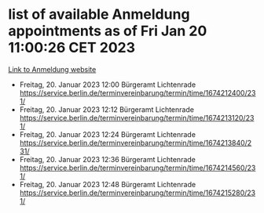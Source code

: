 # list of available Anmeldung appointments as of Fri Jan 20 11:00:26 CET 2023
[Link to Anmeldung website](https://service.berlin.de/terminvereinbarung/termin/tag.php?termin=0&anliegen[]=120686&dienstleisterlist=122210,122217,327316,122219,327312,122227,327314,122231,327346,122243,327348,122252,329742,122260,329745,122262,329748,122254,329751,122271,327278,122273,327274,122277,327276,330436,122280,327294,122282,327290,122284,327292,327539,122291,327270,122285,327266,122286,327264,122296,327268,150230,329760,122301,327282,122297,327286,122294,327284,122312,329763,122314,329775,122304,327330,122311,327334,122309,327332,122281,327352,122279,329772,122276,327324,122274,327326,122267,329766,122246,327318,122251,327320,122257,327322,122208,327298,122226,327300,121362,121364&herkunft=http%3A%2F%2Fservice.berlin.de%2Fdienstleistung%2F120686%2F)
- Freitag, 20. Januar 2023 12:00 Bürgeramt Lichtenrade https://service.berlin.de/terminvereinbarung/termin/time/1674212400/231/
- Freitag, 20. Januar 2023 12:12 Bürgeramt Lichtenrade https://service.berlin.de/terminvereinbarung/termin/time/1674213120/231/
- Freitag, 20. Januar 2023 12:24 Bürgeramt Lichtenrade https://service.berlin.de/terminvereinbarung/termin/time/1674213840/231/
- Freitag, 20. Januar 2023 12:36 Bürgeramt Lichtenrade https://service.berlin.de/terminvereinbarung/termin/time/1674214560/231/
- Freitag, 20. Januar 2023 12:48 Bürgeramt Lichtenrade https://service.berlin.de/terminvereinbarung/termin/time/1674215280/231/

